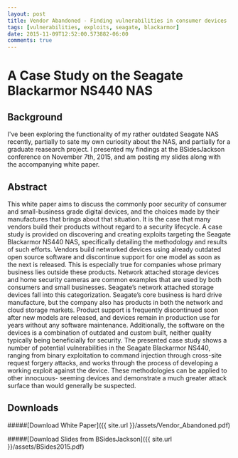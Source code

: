 ```yaml
---
layout: post
title: Vendor Abandoned - Finding vulnerabilities in consumer devices
tags: [vulnerabilities, exploits, seagate, blackarmor]
date: 2015-11-09T12:52:00.573882-06:00
comments: true
---
```

# A Case Study on the Seagate Blackarmor NS440 NAS

## Background

I've been exploring the functionality of my rather outdated Seagate NAS recently, partially to sate my own curiosity about the NAS, and partially for a graduate reasearch project. I presented my findings at the BSidesJackson conference on November 7th, 2015, and am posting my slides along with the accompanying white paper.

## Abstract

This white paper aims to discuss the commonly poor security of consumer and small-business grade digital devices, and the choices made by their manufactures that brings about that situation. It is the case that many vendors build their products without regard to a security lifecycle. A case study is provided on discovering and creating exploits targeting the Seagate Blackarmor NS440 NAS, specifically detailing the methodology and results of such efforts. Vendors build networked devices using already outdated open source software and discontinue support for one model as soon as the next is released. This is especially true for companies whose primary business lies outside these products. Network attached storage devices and home security cameras are common examples that are used by both consumers and small businesses.
Seagate’s network attached storage devices fall into this categorization. Seagate’s core business is hard drive manufacture, but the company also has products in both the network and cloud storage markets. Product support is frequently discontinued soon after new models are released, and devices remain in production use for years without any software maintenance. Additionally, the software on the devices is a combination of outdated and custom built, neither quality typically being beneficially for security. The presented case study shows a number of potential vulnerabilities in the Seagate Blackarmor NS440, ranging from binary exploitation to command injection through cross-site request forgery attacks, and works through the process of developing a working exploit against the device. These methodologies can be applied to other innocuous- seeming devices and demonstrate a much greater attack surface than would generally be suspected.

## Downloads

#####[Download White Paper]({{ site.url }}/assets/Vendor_Abandoned.pdf)

#####[Download Slides from BSidesJackson]({{ site.url }}/assets/BSides2015.pdf)
